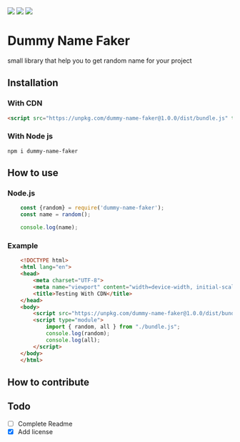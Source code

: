 <img src="https://img.shields.io/codecov/c/github/anandadwiprayoga/dummy-name-faker" >
<img src="https://img.shields.io/github/repo-size/anandadwiprayoga/dummy-name-faker" >
<img src="https://img.shields.io/github/workflow/status/anandadwiprayoga/dummy-name-faker/Javascript%20CI" >


# Dummy Name Faker

small library that help you to get random name for your project

## Installation

### With CDN 
```html
<script src="https://unpkg.com/dummy-name-faker@1.0.0/dist/bundle.js" type="module"></script>
```

### With Node js
```
npm i dummy-name-faker
```

## How to use

### Node.js 
```javascript
    const {random} = require('dummy-name-faker');
    const name = random();

    console.log(name);
```

### Example 
```html
    <!DOCTYPE html>
    <html lang="en">
    <head>
        <meta charset="UTF-8">
        <meta name="viewport" content="width=device-width, initial-scale=1.0">
        <title>Testing With CDN</title>
    </head>
    <body>  
        <script src="https://unpkg.com/dummy-name-faker@1.0.0/dist/bundle.js" type="module"></script>
        <script type="module">
            import { random, all } from "./bundle.js";
            console.log(random);
            console.log(all);
        </script>
    </body>
    </html>
```

## How to contribute

## Todo
- [ ] Complete Readme
- [x] Add license
